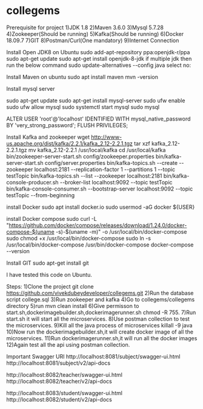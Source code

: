 # collegems
Prerequisite for project
1)JDK 1.8
2)Maven 3.6.0
3)Mysql 5.7.28
4)Zookeeper(Should be running)
5)Kafka(Should be running)
6)Docker 18.09.7
7)GIT
8)Postman/Curl(One mandatory)
9)Internet Connection

Install Open JDK8 on Ubuntu
sudo add-apt-repository ppa:openjdk-r/ppa
sudo apt-get update
sudo apt-get install openjdk-8-jdk
if multiple jdk then run the below command 
sudo update-alternatives --config java
select no:<No>

Install Maven on ubuntu
sudo apt install maven
mvn -version


Install mysql server

sudo apt-get update
sudo apt-get install mysql-server
sudo ufw enable
sudo ufw allow mysql
sudo systemctl start mysql
sudo mysql

ALTER USER 'root'@'localhost' IDENTIFIED WITH mysql_native_password BY 'very_strong_password';
FLUSH PRIVILEGES;

Install Kafka and zookeeper
wget http://www-us.apache.org/dist/kafka/2.2.1/kafka_2.12-2.2.1.tgz
tar xzf kafka_2.12-2.2.1.tgz
mv kafka_2.12-2.2.1 /usr/local/kafka
cd /usr/local/kafka
bin/zookeeper-server-start.sh config/zookeeper.properties
bin/kafka-server-start.sh config/server.properties
bin/kafka-topics.sh --create --zookeeper localhost:2181 --replication-factor 1 --partitions 1 --topic testTopic
bin/kafka-topics.sh --list --zookeeper localhost:2181
bin/kafka-console-producer.sh --broker-list localhost:9092 --topic testTopic
bin/kafka-console-consumer.sh --bootstrap-server localhost:9092 --topic testTopic --from-beginning

install Docker
sudo apt install docker.io
sudo usermod -aG docker ${USER}

install Docker compose
sudo curl -L "https://github.com/docker/compose/releases/download/1.24.0/docker-compose-$(uname -s)-$(uname -m)" -o /usr/local/bin/docker-compose
sudo chmod +x /usr/local/bin/docker-compose
sudo ln -s /usr/local/bin/docker-compose /usr/bin/docker-compose
docker-compose --version

Install GIT
sudo apt-get install git


I have tested this code on Ubuntu.

Steps:
1)Clone the project
git clone https://github.com/vivekdubeydeveloper/collegems.git
2)Run the database script college.sql
3)Run zookeeper and kafka
4)Go to collegems/collegems directory
5)run mvn clean install
6)Give permisson to start.sh,dockerimagebuilder.sh,dockerimagerunner.sh
chmod -R 755.
7)Run start.sh it will start all the microservices.
8)Use postman collection to test the microservices.
9)Kill all the java process of microservices
killall -9 java
10)Now run the dockerimagebuilder.sh,it will create docker image of all the microservices.
11)Run dockerimagerunner.sh,it will run all the docker images
12)Again test all the api using postman collection.

Important
Swagger URl
http://localhost:8081/subject/swagger-ui.html
http://localhost:8081/subject/v2/api-docs

http://localhost:8082/teacher/swagger-ui.html
http://localhost:8082/teacher/v2/api-docs

http://localhost:8083/student/swagger-ui.html
http://localhost:8082/student/v2/api-docs





